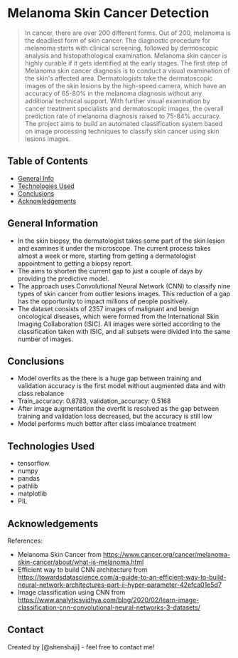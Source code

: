 # Melanoma Skin Cancer Detection
> In cancer, there are over 200 different forms. Out of 200, melanoma is the deadliest form of skin cancer. The diagnostic procedure for melanoma starts with clinical screening, followed by dermoscopic analysis and histopathological examination. Melanoma skin cancer is highly curable if it gets identified at the early stages. The first step of Melanoma skin cancer diagnosis is to conduct a visual examination of the skin's affected area. Dermatologists take the dermatoscopic images of the skin lesions by the high-speed camera, which have an accuracy of 65-80% in the melanoma diagnosis without any additional technical support. With further visual examination by cancer treatment specialists and dermatoscopic images, the overall prediction rate of melanoma diagnosis raised to 75-84% accuracy. The project aims to build an automated classification system based on image processing techniques to classify skin cancer using skin lesions images.


## Table of Contents
* [General Info](#general-information)
* [Technologies Used](#technologies-used)
* [Conclusions](#conclusions)
* [Acknowledgements](#acknowledgements)

<!-- You can include any other section that is pertinent to your problem -->

## General Information
- In the skin biopsy, the dermatologist takes some part of the skin lesion and examines it under the microscope. The current process takes almost a week or more, starting from getting a dermatologist appointment to getting a biopsy report.
- The aims to shorten the current gap to just a couple of days by providing the predictive model.
- The approach uses Convolutional Neural Network (CNN) to classify nine types of skin cancer from outlier lesions images. This reduction of a gap has the opportunity to impact millions of people positively.
- The dataset consists of 2357 images of malignant and benign oncological diseases, which were formed from the International Skin Imaging Collaboration (ISIC). All images were sorted according to the classification taken with ISIC, and all subsets were divided into the same number of images.

<!-- You don't have to answer all the questions - just the ones relevant to your project. -->

## Conclusions
- Model overfits as the there is a huge gap between training and validation accuracy is the first model without augmented data and with class rebalance
- Train_accuracy: 0.8783, validation_accuracy: 0.5168
- After image augmentation the overfit is resolved as the gap between training and validation loss decreased, but the accuracy is still low
- Model performs much better after class imbalance treatment

<!-- You don't have to answer all the questions - just the ones relevant to your project. -->


## Technologies Used
- tensorflow
- numpy
- pandas
- pathlib
- matplotlib
- PIL

<!-- As the libraries versions keep on changing, it is recommended to mention the version of library used in this project -->

## Acknowledgements
References:
- Melanoma Skin Cancer from https://www.cancer.org/cancer/melanoma-skin-cancer/about/what-is-melanoma.html
- Efficient way to build CNN architecture from https://towardsdatascience.com/a-guide-to-an-efficient-way-to-build-neural-network-architectures-part-ii-hyper-parameter-42efca01e5d7
- Image classification using CNN from https://www.analyticsvidhya.com/blog/2020/02/learn-image-classification-cnn-convolutional-neural-networks-3-datasets/


## Contact
Created by [@shenshaji] - feel free to contact me!


<!-- Optional -->
<!-- ## License -->
<!-- This project is open source and available under the [... License](). -->

<!-- You don't have to include all sections - just the one's relevant to your project -->

